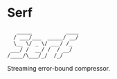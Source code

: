 # Serf
```
   _____           ____
  / ___/___  _____/ __/
  \__ \/ _ \/ ___/ /_  
 ___/ /  __/ /  / __/  
/____/\___/_/  /_/
```
Streaming error-bound compressor.
